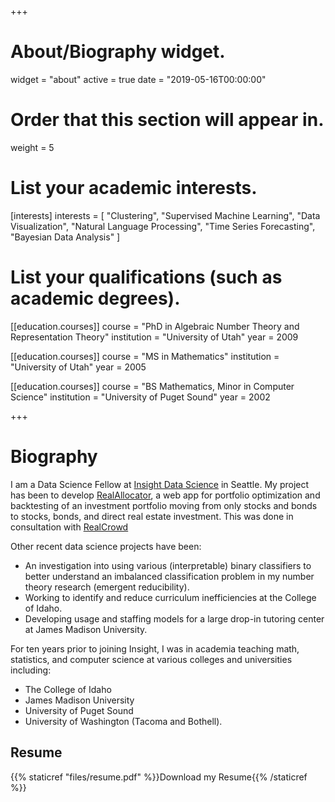 +++
# About/Biography widget.
widget = "about"
active = true
date = "2019-05-16T00:00:00"

# Order that this section will appear in.
weight = 5

# List your academic interests.
[interests]
  interests = [
  "Clustering",
  "Supervised Machine Learning",
  "Data Visualization",
  "Natural Language Processing",
  "Time Series Forecasting",
  "Bayesian Data Analysis"
  ]

# List your qualifications (such as academic degrees).
[[education.courses]]
  course = "PhD in Algebraic Number Theory and Representation Theory"
  institution = "University of Utah"
  year = 2009

[[education.courses]]
  course = "MS in Mathematics"
  institution = "University of Utah"
  year = 2005

[[education.courses]]
  course = "BS Mathematics, Minor in Computer Science"
  institution = "University of Puget Sound"
  year = 2002

+++

# Biography

I am a Data Science Fellow at [Insight Data Science](https://www.insightdatascience.com) in Seattle. My project has been to develop [RealAllocator](https://realallocator.herokuapp.com), a web app for portfolio optimization and backtesting of an investment portfolio moving from only stocks and bonds to stocks, bonds, and direct real estate investment. This was done in consultation with [RealCrowd](https://www.realcrowd.com)

Other recent data science projects have been:
 * An investigation into using various (interpretable) binary classifiers to better understand an imbalanced classification problem in my number theory research (emergent reducibility).
 * Working to identify and reduce curriculum inefficiencies at the College of Idaho.
 * Developing usage and staffing models for a large drop-in tutoring center at James Madison University.

For ten years prior to joining Insight, I was in academia teaching math, statistics, and computer science at various colleges and universities including:

 * The College of Idaho
 * James Madison University
 * University of Puget Sound
 * University of Washington (Tacoma and Bothell).

## Resume
{{% staticref "files/resume.pdf" %}}Download my Resume{{% /staticref %}}
